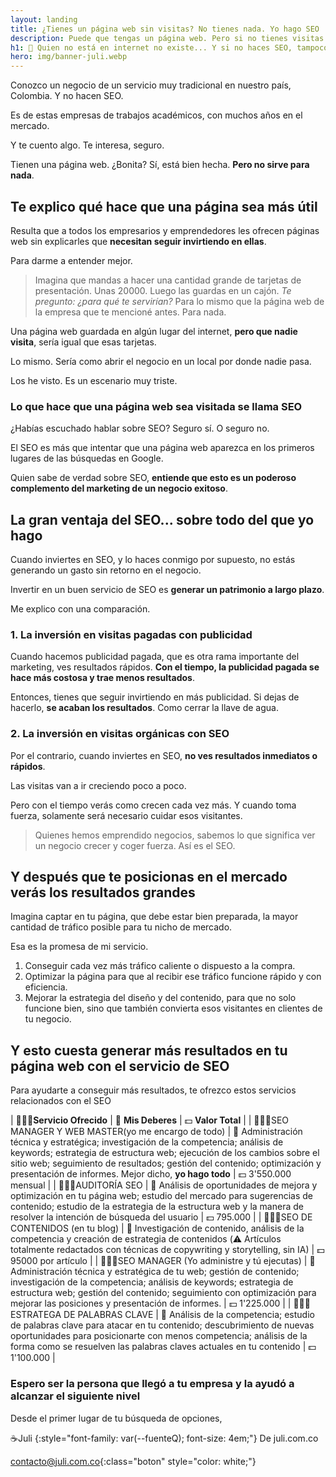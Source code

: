 ```yaml
---
layout: landing
title: ¿Tienes un página web sin visitas? No tienes nada. Yo hago SEO
description: Puede que tengas un página web. Pero si no tienes visitas orgánicas, da igual si la tienes. Pues yo hago SEO. Y me encargo que te visiten. Y mucho!
h1: 🤔 Quien no está en internet no existe... Y si no haces SEO, tampoco existes. Me explico
hero: img/banner-juli.webp
---
```

Conozco un negocio de un servicio muy tradicional en nuestro país, Colombia. Y no hacen SEO.

Es de estas empresas de trabajos académicos, con muchos años en el mercado.

Y te cuento algo. Te interesa, seguro.

Tienen una página web. ¿Bonita? Sí, está bien hecha. **Pero no sirve para nada**.

## Te explico qué hace que una página sea más útil

Resulta que a todos los empresarios y emprendedores les ofrecen páginas web sin explicarles que **necesitan seguir invirtiendo en ellas**.

Para darme a entender mejor.

>Imagina que mandas a hacer una cantidad grande de tarjetas de presentación. Unas 20000. Luego las guardas en un cajón. *Te pregunto: ¿para qué te servirían?* Para lo mismo que la página web de la empresa que te mencioné antes. Para nada.

Una página web guardada en algún lugar del internet, **pero que nadie visita**, sería igual que esas tarjetas.

Lo mismo. Sería como abrir el negocio en un local por donde nadie pasa.

Los he visto. Es un escenario muy triste.

### Lo que hace que una página web sea visitada se llama SEO

¿Habías escuchado hablar sobre SEO? Seguro sí. O seguro no.

El SEO es más que intentar que una página web aparezca en los primeros lugares de las búsquedas en Google.

Quien sabe de verdad sobre SEO, **entiende que esto es un poderoso complemento del marketing de un negocio exitoso**.

## La gran ventaja del SEO... sobre todo del que yo hago

Cuando inviertes en SEO, y lo haces conmigo por supuesto, no estás generando un gasto sin retorno en el negocio.

Invertir en un buen servicio de SEO es **generar un patrimonio a largo plazo**.

Me explico con una comparación.

### 1. La inversión en visitas pagadas con publicidad

Cuando hacemos publicidad pagada, que es otra rama importante del marketing, ves resultados rápidos. **Con el tiempo, la publicidad pagada se hace más costosa y trae menos resultados**.

Entonces, tienes que seguir invirtiendo en más publicidad. Si dejas de hacerlo, **se acaban los resultados**. Como cerrar la llave de agua.

### 2. La inversión en visitas orgánicas con SEO

Por el contrario, cuando inviertes en SEO, **no ves resultados inmediatos o rápidos**.

Las visitas van a ir creciendo poco a poco.

Pero con el tiempo verás como crecen cada vez más. Y cuando toma fuerza, solamente será necesario cuidar esos visitantes.

>Quienes hemos emprendido negocios, sabemos lo que significa ver un negocio crecer y coger fuerza. Así es el SEO.

## Y después que te posicionas en el mercado verás los resultados grandes

Imagina captar en tu página, que debe estar bien preparada, la mayor cantidad de tráfico posible para tu nicho de mercado.

Esa es la promesa de mi servicio.

1. Conseguir cada vez más tráfico caliente o dispuesto a la compra.
2. Optimizar la página para que al recibir ese tráfico funcione rápido y con eficiencia.
3. Mejorar la estrategia del diseño y del contenido, para que no solo funcione bien, sino que también convierta esos visitantes en clientes de tu negocio.

## Y esto cuesta generar más resultados en tu página web con el servicio de SEO

Para ayudarte a conseguir más resultados, te ofrezco estos servicios relacionados con el SEO

| 👨🏼‍🏭**Servicio Ofrecido** | 🫡 **Mis Deberes** | 💵 **Valor Total** |
| 👨🏼‍🏭SEO MANAGER Y WEB MASTER(yo me encargo de todo) | 🫡 Administración técnica y estratégica; investigación de la competencia; análisis de keywords; estrategia de estructura web; ejecución de los cambios sobre el sitio web; seguimiento de resultados; gestión del contenido; optimización y presentación de informes. Mejor dicho, **yo hago todo** | 💵 3'550.000 mensual |
| 👨🏼‍🏭AUDITORÍA SEO | 🫡 Análisis de oportunidades de mejora y optimización en tu página web; estudio del mercado para sugerencias de contenido; estudio de la estrategia de la estructura web y la manera de resolver la intención de búsqueda del usuario | 💵 795.000 |
| 👨🏼‍🏭SEO DE CONTENIDOS (en tu blog) | 🫡 Investigación de contenido, análisis de la competencia y creación de estrategia de contenidos (⚠️ Artículos totalmente redactados con técnicas de copywriting y storytelling, sin IA) | 💵 95000 por artículo |
| 👨🏼‍🏭SEO MANAGER (Yo administre y tú ejecutas) | 🫡 Administración técnica y estratégica de tu web; gestión de contenido; investigación de la competencia; análisis de keywords; estrategia de estructura web; gestión del contenido; seguimiento con optimización para mejorar las posiciones y presentación de informes. | 💵 1'225.000 |
| 👨🏼‍🏭ESTRATEGA DE PALABRAS CLAVE | 🫡 Análisis de la competencia; estudio de palabras clave para atacar en tu contenido; descubrimiento de nuevas oportunidades para posicionarte con menos competencia; análisis de la forma como se resuelven las palabras claves actuales en tu contenido | 💵 1'100.000 |

### Espero ser la persona que llegó a tu empresa y la ayudó a alcanzar el siguiente nivel

Desde el primer lugar de tu búsqueda de opciones,

☕Juli
{:style="font-family: var(--fuenteQ); font-size: 4em;"}
De juli.com.co

[contacto@juli.com.co]({{site.email}}){:class="boton" style="color: white;"}
